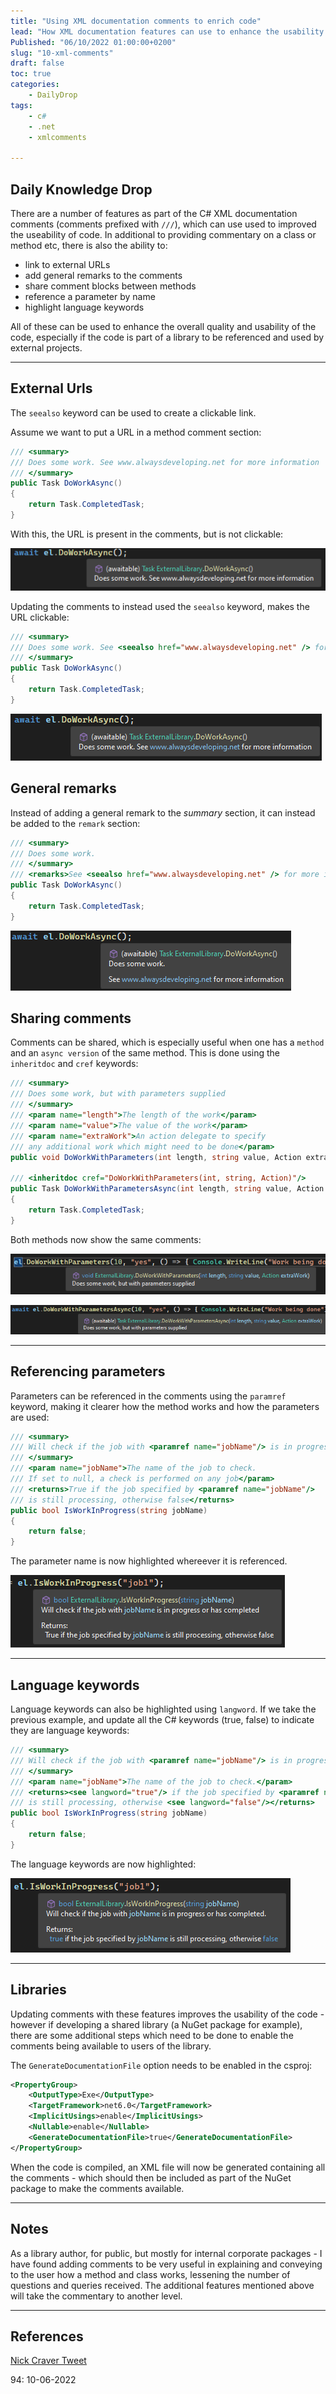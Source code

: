 ```yaml
---
title: "Using XML documentation comments to enrich code"
lead: "How XML documentation features can use to enhance the usability of code"
Published: "06/10/2022 01:00:00+0200"
slug: "10-xml-comments"
draft: false
toc: true
categories:
    - DailyDrop
tags:
    - c#
    - .net
    - xmlcomments

---
```


## Daily Knowledge Drop

There are a number of features as part of the C# XML documentation comments (comments prefixed with `///`), which can use used to improved the useability of code. In additional to providing commentary on a class or method etc, there is also the ability to:
 - link to external URLs
 - add general remarks to the comments
 - share comment blocks between methods
 - reference a parameter by name 
 - highlight language keywords


 All of these can be used to enhance the overall quality and usability of the code, especially if the code is part of a library to be referenced and used by external projects.

---

## External Urls

The `seealso` keyword can be used to create a clickable link.

Assume we want to put a URL in a method comment section:

``` csharp
/// <summary>
/// Does some work. See www.alwaysdeveloping.net for more information
/// </summary>
public Task DoWorkAsync()
{
    return Task.CompletedTask;
}
```

With this, the URL is present in the comments, but is not clickable:

![Url in comment](before-seealso.png)

Updating the comments to instead used the `seealso` keyword, makes the URL clickable:

``` csharp
/// <summary>
/// Does some work. See <seealso href="www.alwaysdeveloping.net" /> for more information
/// </summary>
public Task DoWorkAsync()
{
    return Task.CompletedTask;
}
```

![Clickable URL in comment](after-seealso.png)

## General remarks

Instead of adding a general remark to the _summary_ section, it can instead be added to the `remark` section:

``` csharp
/// <summary>
/// Does some work.
/// </summary>
/// <remarks>See <seealso href="www.alwaysdeveloping.net" /> for more information</remarks>
public Task DoWorkAsync()
{
    return Task.CompletedTask;
}
```

![Clickable URL in remarks](after-remarks.png)

## Sharing comments

Comments can be shared, which is especially useful when one has a `method` and an `async version` of the same method. This is done using the `inheritdoc` and `cref` keywords:

``` csharp
/// <summary>
/// Does some work, but with parameters supplied
/// </summary>
/// <param name="length">The length of the work</param>
/// <param name="value">The value of the work</param>
/// <param name="extraWork">An action delegate to specify 
/// any additional work which might need to be done</param>
public void DoWorkWithParameters(int length, string value, Action extraWork) { }

/// <inheritdoc cref="DoWorkWithParameters(int, string, Action)"/>
public Task DoWorkWithParametersAsync(int length, string value, Action extraWork)
{
    return Task.CompletedTask;
}
```

Both methods now show the same comments:

![Method with comments](work-params.png)

![Method with inherited comments](work-params-async.png)

---

## Referencing parameters

Parameters can be referenced in the comments using the `paramref` keyword, making it clearer how the method works and how the parameters are used:

``` csharp
/// <summary>
/// Will check if the job with <paramref name="jobName"/> is in progress or has completed
/// </summary>
/// <param name="jobName">The name of the job to check. 
/// If set to null, a check is performed on any job</param>
/// <returns>True if the job specified by <paramref name="jobName"/>
/// is still processing, otherwise false</returns>
public bool IsWorkInProgress(string jobName)
{
    return false;
}
```

The parameter name is now highlighted whereever it is referenced.

![Method using paramref](paramref.png)

---

## Language keywords

Language keywords can also be highlighted using `langword`. If we take the previous example, and update all the C# keywords (true, false) to indicate they are language keywords:

``` csharp
/// <summary>
/// Will check if the job with <paramref name="jobName"/> is in progress or has completed.
/// </summary>
/// <param name="jobName">The name of the job to check.</param>
/// <returns><see langword="true"/> if the job specified by <paramref name="jobName"/> 
/// is still processing, otherwise <see langword="false"/></returns>
public bool IsWorkInProgress(string jobName)
{
    return false;
}
```

The language keywords are now highlighted:

![Language keywords highlighted](lang-keyword.png)

---

## Libraries

Updating comments with these features improves the usability of the code - however if developing a shared library (a NuGet package for example), there are some additional steps which need to be done to enable the comments being available to users of the library.

The `GenerateDocumentationFile` option needs to be enabled in the csproj:

``` xml
<PropertyGroup>
    <OutputType>Exe</OutputType>
    <TargetFramework>net6.0</TargetFramework>
    <ImplicitUsings>enable</ImplicitUsings>
    <Nullable>enable</Nullable>
    <GenerateDocumentationFile>true</GenerateDocumentationFile>
</PropertyGroup>
```

When the code is compiled, an XML file will now be generated containing all the comments - which should then be included as part of the NuGet package to make the comments available.

---

## Notes

As a library author, for public, but mostly for internal corporate packages - I have found adding comments to be very useful in explaining and conveying to the user how a method and class works, lessening the number of questions and queries received. The additional features mentioned above will take the commentary to another level.


---

## References

[Nick Craver Tweet](https://twitter.com/Nick_Craver/status/1516050534670741505)  

<?# DailyDrop ?>94: 10-06-2022<?#/ DailyDrop ?>
